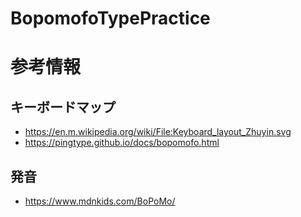 # BopomofoTypePractice

# 参考情報
## キーボードマップ
- https://en.m.wikipedia.org/wiki/File:Keyboard_layout_Zhuyin.svg
- https://pingtype.github.io/docs/bopomofo.html
## 発音
- https://www.mdnkids.com/BoPoMo/
